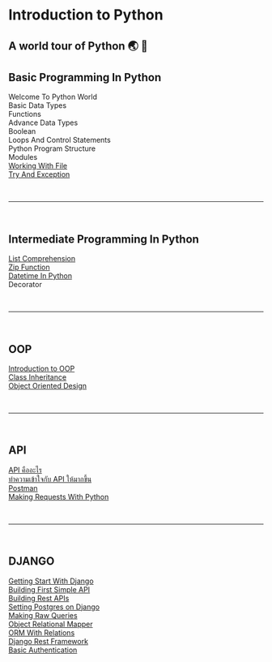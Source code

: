 # Introduction to Python

<h2>A world tour of Python 🌏 🐍</h2>

## Basic Programming In Python

Welcome To Python World<br>
Basic Data Types<br>
Functions<br>
Advance Data Types<br>
Boolean<br>
Loops And Control Statements<br>
Python Program Structure<br>
Modules<br>
[Working With File](https://github.com/napatwongchr/intro-to-python/blob/main/lessons/working-with-file.md)<br>
[Try And Exception](https://github.com/napatwongchr/intro-to-python/blob/main/lessons/try-exception.md)<br>

<br><hr><br>

## Intermediate Programming In Python

[List Comprehension](https://github.com/napatwongchr/intro-to-python/blob/main/lessons/list-comprehension.md)<br>
[Zip Function](https://github.com/napatwongchr/intro-to-python/blob/main/lessons/zip-function.md)<br>
[Datetime In Python](https://github.com/napatwongchr/intro-to-python/blob/main/lessons/datetime.md)<br>
Decorator

<br><hr><br>

## OOP

[Introduction to OOP](https://github.com/napatwongchr/intro-to-python/blob/main/lessons/intro-oop.md)<br>
[Class Inheritance](https://github.com/napatwongchr/intro-to-python/blob/main/lessons/class-inheritance.md)<br>
[Object Oriented Design](https://github.com/napatwongchr/intro-to-python/blob/main/lessons/object-oriented-design.md)<br>

<br><hr><br>

## API

[API คืออะไร](https://github.com/napatwongchr/intro-to-python/blob/main/lessons/what-is-api.md)<br>
[ทำความเข้าใจกับ API ให้มากขึ้น](https://github.com/napatwongchr/intro-to-python/blob/main/lessons/playing-with-api.md)<br>
[Postman](https://github.com/napatwongchr/intro-to-python/blob/main/lessons/interact-apis-with-postman.md)<br>
[Making Requests With Python](https://github.com/napatwongchr/intro-to-python/blob/main/lessons/making-requests-with-python.md)<br>

<br><hr><br>

## DJANGO

[Getting Start With Django](https://github.com/napatwongchr/intro-to-python/blob/main/lessons/getting-start-with-django.md)<br>
[Building First Simple API](https://github.com/napatwongchr/intro-to-python/blob/main/lessons/building-first-simple-api.md)<br>
[Building Rest APIs](https://github.com/napatwongchr/intro-to-python/blob/main/lessons/building-the-rest-of-api.md)<br>
[Setting Postgres on Django](./lessons/setting-postgres-on-django.md)<br>
[Making Raw Queries](https://github.com/napatwongchr/intro-to-python/blob/main/lessons/making-raw-query-on-django.md)<br>
[Object Relational Mapper](https://github.com/napatwongchr/intro-to-python/blob/main/lessons/orm.md)<br>
[ORM With Relations](./lessons/orm-with-relations.md)<br>
[Django Rest Framework](./lessons/django-rest-framework.md)<br>
[Basic Authentication](./lessons/basic-authentication.md)<br>
